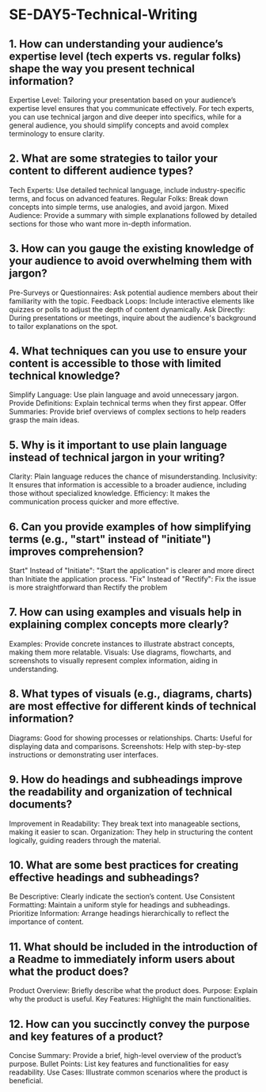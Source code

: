 # SE-DAY5-Technical-Writing
## 1. How can understanding your audience’s expertise level (tech experts vs. regular folks) shape the way you present technical information?

Expertise Level: Tailoring your presentation based on your audience’s expertise level ensures that you communicate effectively. For tech experts, you can use technical jargon and dive deeper into specifics, while for a general audience, you should simplify concepts and avoid complex terminology to ensure clarity.
## 2. What are some strategies to tailor your content to different audience types?

Tech Experts: Use detailed technical language, include industry-specific terms, and focus on advanced features.
Regular Folks: Break down concepts into simple terms, use analogies, and avoid jargon.
Mixed Audience: Provide a summary with simple explanations followed by detailed sections for those who want more in-depth information.

## 3. How can you gauge the existing knowledge of your audience to avoid overwhelming them with jargon?
Pre-Surveys or Questionnaires: Ask potential audience members about their familiarity with the topic.
Feedback Loops: Include interactive elements like quizzes or polls to adjust the depth of content dynamically.
Ask Directly: During presentations or meetings, inquire about the audience's background to tailor explanations on the spot.

## 4. What techniques can you use to ensure your content is accessible to those with limited technical knowledge?

Simplify Language: Use plain language and avoid unnecessary jargon.
Provide Definitions: Explain technical terms when they first appear.
Offer Summaries: Provide brief overviews of complex sections to help readers grasp the main ideas.

## 5. Why is it important to use plain language instead of technical jargon in your writing?

Clarity: Plain language reduces the chance of misunderstanding.
Inclusivity: It ensures that information is accessible to a broader audience, including those without specialized knowledge.
Efficiency: It makes the communication process quicker and more effective.

## 6. Can you provide examples of how simplifying terms (e.g., "start" instead of "initiate") improves comprehension?

Start" Instead of "Initiate": "Start the application" is clearer and more direct than Initiate the application process.
"Fix" Instead of "Rectify": Fix the issue is more straightforward than Rectify the problem

## 7. How can using examples and visuals help in explaining complex concepts more clearly?

Examples: Provide concrete instances to illustrate abstract concepts, making them more relatable.
Visuals: Use diagrams, flowcharts, and screenshots to visually represent complex information, aiding in understanding.

## 8. What types of visuals (e.g., diagrams, charts) are most effective for different kinds of technical information?

Diagrams: Good for showing processes or relationships.
Charts: Useful for displaying data and comparisons.
Screenshots: Help with step-by-step instructions or demonstrating user interfaces.

## 9. How do headings and subheadings improve the readability and organization of technical documents?

Improvement in Readability: They break text into manageable sections, making it easier to scan.
Organization: They help in structuring the content logically, guiding readers through the material.

## 10. What are some best practices for creating effective headings and subheadings?

Be Descriptive: Clearly indicate the section’s content.
Use Consistent Formatting: Maintain a uniform style for headings and subheadings.
Prioritize Information: Arrange headings hierarchically to reflect the importance of content.

## 11. What should be included in the introduction of a Readme to immediately inform users about what the product does?

Product Overview: Briefly describe what the product does.
Purpose: Explain why the product is useful.
Key Features: Highlight the main functionalities.

## 12. How can you succinctly convey the purpose and key features of a product?

Concise Summary: Provide a brief, high-level overview of the product’s purpose.
Bullet Points: List key features and functionalities for easy readability.
Use Cases: Illustrate common scenarios where the product is beneficial.
